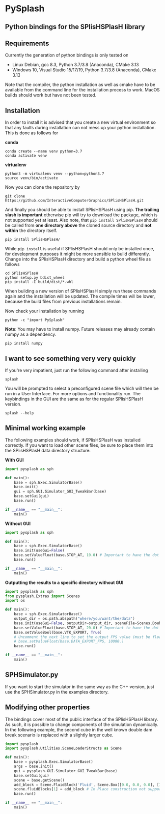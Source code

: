 # PySplash

## Python bindings for the SPlisHSPlasH library

## Requirements

Currently the generation of python bindings is only tested on 

- Linux Debian, gcc 8.3, Python 3.7/3.8 (Anaconda), CMake 3.13
- Windows 10, Visual Studio 15/17/19, Python 3.7/3.8 (Anaconda), CMake 3.13

Note that the compiler, the python installation as well as cmake have to be available from the command
line for the installation process to work. 
MacOS builds should work but have not been tested.

## Installation

In order to install it is advised that you create a new virtual environment so that any faults during
installation can not mess up your python installation.
This is done as follows for 

**conda**

```shell script
conda create --name venv python=3.7
conda activate venv
```

**virtualenv**

```shell script
python3 -m virtualenv venv --python=python3.7
source venv/bin/activate
```

Now you can clone the repository by

```shell script
git clone https://github.com/InteractiveComputerGraphics/SPlisHSPlasH.git
```

And finally you should be able to install SPlisHSPlasH using pip. 
**The trailing slash is important** otherwise pip will try to download the package, which is not supported yet at least.
Also note, that `pip install SPlisHSPlasH` should be called from **one directory above** the cloned source directory and **not within** the directory itself.

```shell script
pip install SPlisHSPlasH/
```

While `pip install` is useful if SPlisHSPlasH should only be installed once, for development purposes it might be more sensible to build differently.
Change into the SPlisHSPlasH directory and build a python wheel file as follows

```shell script
cd SPlisHSPlasH
python setup.py bdist_wheel
pip install -I build/dist/*.whl
```

When building a new version of SPlisHSPlasH simply run these commands again and the installation will be updated.
The compile times will be lower, because the build files from previous installations remain.

Now check your installation by running

```shell script
python -c "import PySplash"
```

**Note**: You may have to install numpy. 
Future releases may already contain numpy as a dependency.

```shell script
pip install numpy
```

## I want to see something very very quickly

If you're very impatient, just run the following command after installing

```shell script
splash
```

You will be prompted to select a preconfigured scene file which will then be run in a User Interface.
For more options and functionality run.
The keybindings in the GUI are the same as for the regular SPlisHSPlasH version.

```shell script
splash --help
```

## Minimal working example

The following examples should work, if SPlisHSPlasH was installed correctly. 
If you want to load other scene files, be sure to place them into the SPlisHSPlasH data directory structure.

**With GUI**

```python
import pysplash as sph

def main():
    base = sph.Exec.SimulatorBase()
    base.init()
    gui = sph.GUI.Simulator_GUI_TweakBar(base)
    base.setGui(gui)
    base.run()

if __name__ == "__main__":
    main()
```

**Without GUI**

```python
import pysplash as sph

def main():
    base = sph.Exec.SimulatorBase()
    base.init(useGui=False)
    base.setValueFloat(base.STOP_AT, 10.0) # Important to have the dot to denote a float
    base.run()

if __name__ == "__main__":
    main()
```

**Outputting the results to a specific directory without GUI**
```python
import pysplash as sph
from pysplash.Extras import Scenes
import os

def main():
    base = sph.Exec.SimulatorBase()
    output_dir = os.path.abspath("where/you/want/the/data")
    base.init(useGui=False, outputDir=output_dir, sceneFile=Scenes.DoubleDamBreak)
    base.setValueFloat(base.STOP_AT, 20.0) # Important to have the dot to denote a float
    base.setValueBool(base.VTK_EXPORT, True)
    # Uncomment the next line to set the output FPS value (must be float)
    # base.setValueFloat(base.DATA_EXPORT_FPS, 10000.) 
    base.run()

if __name__ == "__main__":
    main()
```
## SPHSimulator.py

If you want to start the simulator in the same way as the C++ version, just use the SPHSimulator.py in the examples directory.

## Modifying other properties

The bindings cover most of the public interface of the SPlisHSPlasH library.
As such, it is possible to change components of the simulation dynamically.
In the following example, the second cube in the well known double dam break scenario is replaced with a slightly larger cube.

```python
import pysplash
import pysplash.Utilities.SceneLoaderStructs as Scene

def main():
    base = pysplash.Exec.SimulatorBase()
    args = base.init()
    gui = pysplash.GUI.Simulator_GUI_TweakBar(base)
    base.setGui(gui)
    scene = base.getScene()
    add_block = Scene.FluidBlock('Fluid', Scene.Box([0.0, 0.0, 0.0], [1.0, 1.0, 1.0]), 0, [0.0, 0.0, 0.0])
    scene.fluidBlocks[1] = add_block # In Place construction not supported yet
    base.run()

if __name__ == "__main__":
    main()
```